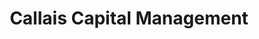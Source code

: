 ---
layout: firm_page
title: "Callais Capital Management"
id: "callaiscapital.com"
permalink: "/callaiscapitalmanagementcallaiscapital.com/"
website: "https://callaiscapital.com"
offices: "Thibodaux (United States), New Orleans (United States)"
investment_stages: "Seed, Series A, Series B, Series C"
portfolio_companies: "Allways, Gatr Coolers, Society Brands, BoomNation, Resilia, Circle the Wagons, Mallard Bay Outdoors, PosiGen, Brewsy, Something Borrowed Blooms, Beast Brands, Mumms Software, Pelican Waste and Debris, Fledging, Kraken, ProKeep, The Able Channel, Tubeaux, Atlas Carbon, Tronic, Enriched, ClearServe, UCB, Community Bank, Citizens Progressive Bank, Sweedee, Abdon Callais Offshore LLC, KZZQ, Callais Cablevision"
portfolio_link: "https://callaiscapital.com/investments"
investment_markets: "Consumer Brands, Personal Care, Digital Media, Digital Health, Renewable Energy, Natural Resources, Environmental Services, Enterprise Software, FinTech, Blockchain, EdTech, HealthTech, Cyber Security"
founded_year: "2014"
description: "Callais Capital Management is a Louisiana-based institutional venture capital firm with a four-generation legacy of entrepreneurship. They focus on providing capital and support to early-stage companies in the Gulf Coast region, leveraging their extensive network and experience to accelerate growth."
linkedin: "https://www.linkedin.com/company/callais-capital-management-llc/"
twitter: "https://twitter.com/CallaisCapital"
instagram: ""
team_page: "https://callaiscapital.com/team/"
investor_type: "Venture Capital"
crunchbase: "https://www.crunchbase.com/organization/callais-capital"
pitchbook: "https://pitchbook.com/profiles/investor/126593-74"

# SEO Optimization
meta_title: "Callais Capital Management - VC Firm - projectstartups.com"
meta_description: "Callais Capital Management, Callais Capital Management is a Louisiana-based institutional venture capital firm with a four-generation legacy of entrepreneurship. They focus on pr..."
meta_keywords: "Callais Capital Management, Consumer Brands, Personal Care, Digital Media, Digital Health, Renewable Energy, Natural Resources, Environmental Services, Enterprise Software, FinTech, Blockchain, EdTech, HealthTech, Cyber Security, VC firm, venture capital, startup investor, projectstartups.com"
canonical_url: "https://vc.projectstartups.com/callaiscapitalmanagementcallaiscapital.com/"
---